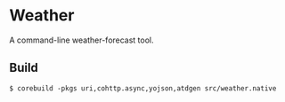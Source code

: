 # Weather

A command-line weather-forecast tool.

## Build

```
$ corebuild -pkgs uri,cohttp.async,yojson,atdgen src/weather.native
```
